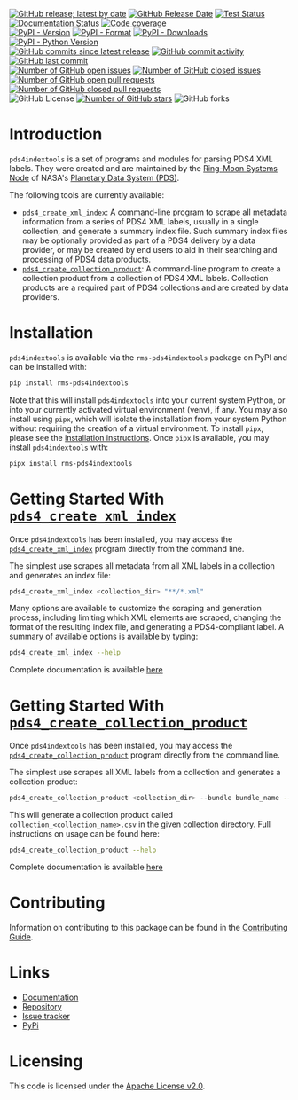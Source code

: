 [![GitHub release; latest by date](https://img.shields.io/github/v/release/SETI/rms-pds4indextools)](https://github.com/SETI/rms-pds4indextools/releases)
[![GitHub Release Date](https://img.shields.io/github/release-date/SETI/rms-pds4indextools)](https://github.com/SETI/rms-pds4indextools/releases)
[![Test Status](https://img.shields.io/github/actions/workflow/status/SETI/rms-pds4indextools/run-tests.yml?branch=main)](https://github.com/SETI/rms-pds4indextools/actions)
[![Documentation Status](https://readthedocs.org/projects/rms-pds4indextools/badge/?version=latest)](https://rms-pds4indextools.readthedocs.io/en/latest/?badge=latest)
[![Code coverage](https://img.shields.io/codecov/c/github/SETI/rms-pds4indextools/main?logo=codecov)](https://codecov.io/gh/SETI/rms-pds4indextools)
<br />
[![PyPI - Version](https://img.shields.io/pypi/v/rms-pds4indextools)](https://pypi.org/project/rms-pds4indextools)
[![PyPI - Format](https://img.shields.io/pypi/format/rms-pds4indextools)](https://pypi.org/project/rms-pds4indextools)
[![PyPI - Downloads](https://img.shields.io/pypi/dm/rms-pds4indextools)](https://pypi.org/project/rms-pds4indextools)
[![PyPI - Python Version](https://img.shields.io/pypi/pyversions/rms-pds4indextools)](https://pypi.org/project/rms-pds4indextools)
<br />
[![GitHub commits since latest release](https://img.shields.io/github/commits-since/SETI/rms-pds4indextools/latest)](https://github.com/SETI/rms-pds4indextools/commits/main/)
[![GitHub commit activity](https://img.shields.io/github/commit-activity/m/SETI/rms-pds4indextools)](https://github.com/SETI/rms-pds4indextools/commits/main/)
[![GitHub last commit](https://img.shields.io/github/last-commit/SETI/rms-pds4indextools)](https://github.com/SETI/rms-pds4indextools/commits/main/)
<br />
[![Number of GitHub open issues](https://img.shields.io/github/issues-raw/SETI/rms-pds4indextools)](https://github.com/SETI/rms-pds4indextools/issues)
[![Number of GitHub closed issues](https://img.shields.io/github/issues-closed-raw/SETI/rms-pds4indextools)](https://github.com/SETI/rms-pds4indextools/issues)
[![Number of GitHub open pull requests](https://img.shields.io/github/issues-pr-raw/SETI/rms-pds4indextools)](https://github.com/SETI/rms-pds4indextools/pulls)
[![Number of GitHub closed pull requests](https://img.shields.io/github/issues-pr-closed-raw/SETI/rms-pds4indextools)](https://github.com/SETI/rms-pds4indextools/pulls)
<br />
![GitHub License](https://img.shields.io/github/license/SETI/rms-pds4indextools)
[![Number of GitHub stars](https://img.shields.io/github/stars/SETI/rms-pds4indextools)](https://github.com/SETI/rms-pds4indextools/stargazers)
![GitHub forks](https://img.shields.io/github/forks/SETI/rms-pds4indextools)

# Introduction

`pds4indextools` is a set of programs and modules for parsing PDS4 XML labels.
They were created and are maintained by the [Ring-Moon Systems Node](https://pds-rings.seti.org)
of NASA's [Planetary Data System (PDS)](https://pds.nasa.gov).

The following tools are currently available:

- [`pds4_create_xml_index`](https://rms-pds4indextools.readthedocs.io/en/latest/pds4_create_xml_index.html):
  A command-line program to scrape all metadata information from a series of PDS4 XML
  labels, usually in a single collection, and generate a summary index file. Such summary
  index files may be optionally provided as part of a PDS4 delivery by a data provider,
  or may be created by end users to aid in their searching and processing of PDS4
  data products.
- [`pds4_create_collection_product`](https://rms-pds4indextools.readthedocs.io/en/latest/pds4_create_collection_product.html):
  A command-line program to create a collection product from a collection of PDS4 XML
  labels. Collection products are a required part of PDS4 collections and are created by
  data providers.

# Installation

`pds4indextools` is available via the `rms-pds4indextools` package on PyPI and
can be installed with:

```sh
pip install rms-pds4indextools
```

Note that this will install `pds4indextools` into your current system Python, or into your
currently activated virtual environment (venv), if any. You may also install using `pipx`,
which will isolate the installation from your system Python without requiring the creation
of a virtual environment. To install `pipx`, please see the [installation
instructions](https://pipx.pypa.io/stable/installation/). Once `pipx` is available, you
may install `pds4indextools` with:

```sh
pipx install rms-pds4indextools
```

# Getting Started With [`pds4_create_xml_index`](https://rms-pds4indextools.readthedocs.io/en/latest/pds4_create_xml_index.html)

Once `pds4indextools` has been installed, you may access the
[`pds4_create_xml_index`](https://rms-pds4indextools.readthedocs.io/en/latest/pds4_create_xml_index.html)
program directly from the command line.

The simplest use scrapes all metadata from all XML labels in a collection and generates an
index file:

```sh
pds4_create_xml_index <collection_dir> "**/*.xml"
```

Many options are available to customize the scraping and generation process, including
limiting which XML elements are scraped, changing the format of the resulting index file,
and generating a PDS4-compliant label. A summary of available options is available
by typing:

```sh
pds4_create_xml_index --help
```

Complete documentation is available [here](https://rms-pds4indextools.readthedocs.io/en/latest/pds4_create_xml_index.html)


# Getting Started With [`pds4_create_collection_product`](https://rms-pds4indextools.readthedocs.io/en/latest/pds4_create_collection_product.html)

Once `pds4indextools` has been installed, you may access the
[`pds4_create_collection_product`](https://rms-pds4indextools.readthedocs.io/en/latest/pds4_create_collection_product.html)
program directly from the command line.

The simplest use scrapes all XML labels from a collection and generates a collection product:

```sh
pds4_create_collection_product <collection_dir> --bundle bundle_name --collection collection_name
```

This will generate a collection product called ``collection_<collection_name>.csv`` in the
given collection directory. Full instructions on usage can be found here:

```sh
pds4_create_collection_product --help
```

Complete documentation is available [here](https://rms-pds4indextools.readthedocs.io/en/latest/pds4_create_collection_product.html)


# Contributing

Information on contributing to this package can be found in the
[Contributing Guide](https://github.com/SETI/rms-pds4indextools/blob/main/CONTRIBUTING.md).

# Links

- [Documentation](https://rms-pds4indextools.readthedocs.io)
- [Repository](https://github.com/SETI/rms-pds4indextools)
- [Issue tracker](https://github.com/SETI/rms-pds4indextools/issues)
- [PyPi](https://pypi.org/project/rms-pds4indextools)

# Licensing

This code is licensed under the [Apache License v2.0](https://github.com/SETI/rms-pds4indextools/blob/main/LICENSE).
